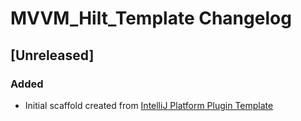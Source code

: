 <!-- Keep a Changelog guide -> https://keepachangelog.com -->

# MVVM_Hilt_Template Changelog

## [Unreleased]
### Added
- Initial scaffold created from [IntelliJ Platform Plugin Template](https://github.com/JetBrains/intellij-platform-plugin-template)

